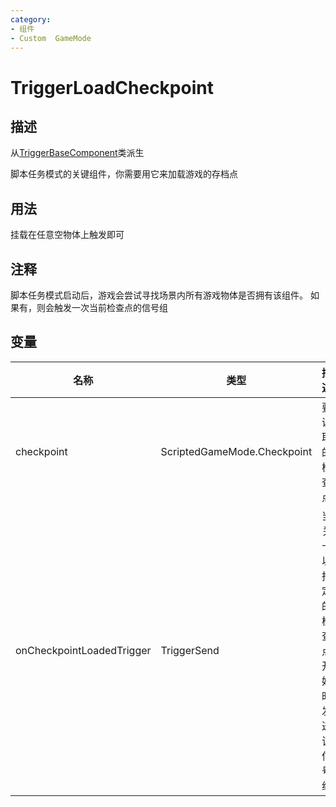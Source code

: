 ```yaml
---
category: 
- 组件
- Custom  GameMode
---
```

# TriggerLoadCheckpoint
## 描述
从[TriggerBaseComponent](./TriggerBaseComponent.md)类派生

脚本任务模式的关键组件，你需要用它来加载游戏的存档点
## 用法

挂载在任意空物体上触发即可

## 注释

脚本任务模式启动后，游戏会尝试寻找场景内所有游戏物体是否拥有该组件。
如果有，则会触发一次当前检查点的信号组

## 变量
| 名称 | 类型 | 描述 |
| ----------- | ----------- | ----------- |
| checkpoint | ScriptedGameMode.Checkpoint | 要读取的检查点 |  
| onCheckpointLoadedTrigger | TriggerSend | 当关卡以指定的检查点开始时发送该信号组 |  
